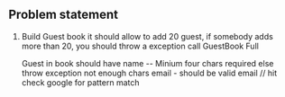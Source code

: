 ## Problem statement
1. Build Guest book 
   it should allow to add 
   20 guest, if somebody 
   adds more than 20, you should throw 
   a exception call GuestBook Full 
   
   Guest in book should have 
    name -- Minium four chars required
            else throw exception not enough chars 
    email - should be valid email 
            // hit check google for pattern match 
   

